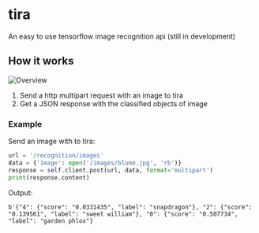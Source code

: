 # tira
An easy to use tensorflow image recognition api (still in development)

## How it works
![Overview](/tira.png)

1. Send a http multipart request with an image to tira
2. Get a JSON response with the classified objects of image

### Example
Send an image with to tira:
```python
url = '/recognition/images'
data = {'image': open('/images/blume.jpg', 'rb')}
response = self.client.post(url, data, format='multipart')
print(response.content)
```

Output:
```
b'{"4": {"score": "0.0331435", "label": "snapdragon"}, "2": {"score": "0.139561", "label": "sweet william"}, "0": {"score": "0.507734", "label": "garden phlox"}
```